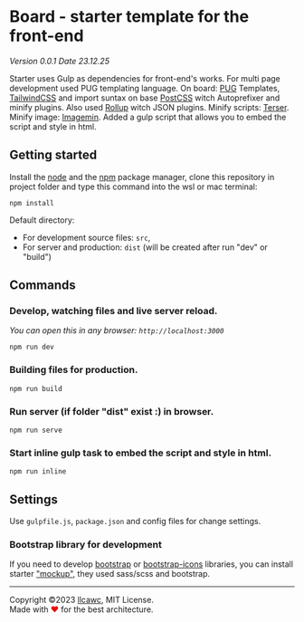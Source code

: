 # Board - starter template for the front-end

_Version 0.0.1 Date 23.12.25_

Starter uses Gulp as dependencies for front-end's works. For multi page development used PUG templating language. On board: [PUG](https://pugjs.org/api/getting-started.html) Templates, [TailwindCSS](https://github.com/tailwindlabs/tailwindcss) and import suntax on base [PostCSS](https://github.com/postcss/postcss) witch Autoprefixer and minify plugins. Also used [Rollup](https://github.com/rollup/rollup) witch JSON plugins. Minify scripts: [Terser](https://github.com/terser/terser). Minify image: [Imagemin](https://github.com/imagemin/imagemin).  Added a gulp script that allows you to embed the script and style in html.

## Getting started

Install the [node](https://nodejs.org) and the [npm](https://www.npmjs.com/) package manager, clone this repository in project folder and type this command into the wsl or mac terminal:

```
npm install
```

Default directory:
- For development source files: `src`,
- For server and production: `dist` (will be created after run "dev" or "build")

## Commands

### Develop, watching files and live server reload.
_You can open this in any browser: `http://localhost:3000`_
```
npm run dev
```

### Building files for production.
```
npm run build
```

### Run server (if folder "dist" exist :) in browser.
```
npm run serve
```

### Start inline gulp task to embed the script and style in html.
```
npm run inline
```

## Settings

Use `gulpfile.js`, `package.json` and config files for change settings.

### Bootstrap library for development
If you need to develop [bootstrap](https://getbootstrap.com/) or [bootstrap-icons](https://icons.getbootstrap.com/) libraries, you can install starter ["mockup"](https://github.com/llcawc/mockup), they used sass/scss and bootstrap.

----

Copyright&nbsp;&copy;2023 [llcawc](https://github.com/llcawc), MIT License. Made&nbsp;with&nbsp;<span style="color: #e60f0a;">&#10084;</span>&nbsp;for&nbsp;the&nbsp;best&nbsp;architecture.
